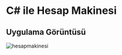 # C# ile Hesap Makinesi

## Uygulama Görüntüsü 

![hesapmakinesi](https://github.com/eraykisabacak/C-ile-Hesap-Makinesi/hesap_makinesi.png)

